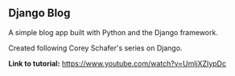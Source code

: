 ## Django Blog

A simple blog app built with Python and the Django framework.

Created following Corey Schafer's series on Django.

**Link to tutorial:** https://www.youtube.com/watch?v=UmljXZIypDc

